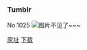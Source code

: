 ### Tumblr
No.1025
![图片不见了~~~](https://imgs.xkcd.com/comics/tumblr.png)

[原址](https://xkcd.com//1025) [下载](https://imgs.xkcd.com/comics/tumblr.png)

